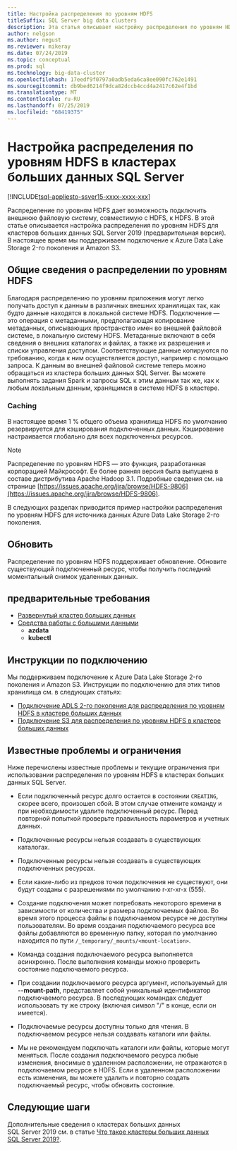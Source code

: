 ```yaml
---
title: Настройка распределения по уровням HDFS
titleSuffix: SQL Server big data clusters
description: Эта статья описывает настройку распределения по уровням HDFS для подключения внешней файловой системы Azure Data Lake Storage к HDFS в кластере больших данных SQL Server 2019 (предварительная версия).
author: nelgson
ms.author: negust
ms.reviewer: mikeray
ms.date: 07/24/2019
ms.topic: conceptual
ms.prod: sql
ms.technology: big-data-cluster
ms.openlocfilehash: 17eedf9f0797a0adb5eda6ca8ee090fc762e1491
ms.sourcegitcommit: db9bed6214f9dca82dccb4ccd4a2417c62e4f1bd
ms.translationtype: MT
ms.contentlocale: ru-RU
ms.lasthandoff: 07/25/2019
ms.locfileid: "68419375"
---
```

# <a name="configure-hdfs-tiering-on-sql-server-big-data-clusters"></a>Настройка распределения по уровням HDFS в кластерах больших данных SQL Server

[!INCLUDE[tsql-appliesto-ssver15-xxxx-xxxx-xxx](../includes/tsql-appliesto-ssver15-xxxx-xxxx-xxx.md)]

Распределение по уровням HDFS дает возможность подключить внешнюю файловую систему, совместимую с HDFS, к HDFS. В этой статье описывается настройка распределения по уровням HDFS для кластеров больших данных SQL Server 2019 (предварительная версия). В настоящее время мы поддерживаем подключение к Azure Data Lake Storage 2-го поколения и Amazon S3. 

## <a name="hdfs-tiering-overview"></a>Общие сведения о распределении по уровням HDFS

Благодаря распределению по уровням приложения могут легко получать доступ к данным в различных внешних хранилищах так, как будто данные находятся в локальной системе HDFS. Подключение — это операция с метаданными, предполагающая копирование метаданных, описывающих пространство имен во внешней файловой системе, в локальную систему HDFS. Метаданные включают в себя сведения о внешних каталогах и файлах, а также их разрешения и списки управления доступом. Соответствующие данные копируются по требованию, когда к ним осуществляется доступ, например с помощью запроса. К данным во внешней файловой системе теперь можно обращаться из кластера больших данных SQL Server. Вы можете выполнять задания Spark и запросы SQL к этим данным так же, как к любым локальным данным, хранящимся в системе HDFS в кластере.

### <a name="caching"></a>Caching
В настоящее время 1 % общего объема хранилища HDFS по умолчанию резервируется для кэширования подключенных данных. Кэширование настраивается глобально для всех подключенных ресурсов.

> [!NOTE]
> Распределение по уровням HDFS — это функция, разработанная корпорацией Майкрософт. Ее более ранняя версия была выпущена в составе дистрибутива Apache Hadoop 3.1. Подробные сведения см. на странице [https://issues.apache.org/jira/browse/HDFS-9806](https://issues.apache.org/jira/browse/HDFS-9806).

В следующих разделах приводится пример настройки распределения по уровням HDFS для источника данных Azure Data Lake Storage 2-го поколения.

## <a name="refresh"></a>Обновить

Распределение по уровням HDFS поддерживает обновление. Обновите существующий подключенный ресурс, чтобы получить последний моментальный снимок удаленных данных.

## <a name="prerequisites"></a>предварительные требования

- [Развернутый кластер больших данных](deployment-guidance.md)
- [Средства работы с большими данными](deploy-big-data-tools.md)
  - **azdata**
  - **kubectl**

## <a name="mounting-instructions"></a>Инструкции по подключению

Мы поддерживаем подключение к Azure Data Lake Storage 2-го поколения и Amazon S3. Инструкции по подключению для этих типов хранилища см. в следующих статьях:

- [Подключение ADLS 2-го поколения для распределения по уровням HDFS в кластере больших данных](hdfs-tiering-mount-adlsgen2.md)
- [Подключение S3 для распределения по уровням HDFS в кластере больших данных](hdfs-tiering-mount-s3.md)

## <a id="issues"></a> Известные проблемы и ограничения

Ниже перечислены известные проблемы и текущие ограничения при использовании распределения по уровням HDFS в кластерах больших данных SQL Server.

- Если подключенный ресурс долго остается в состоянии `CREATING`, скорее всего, произошел сбой. В этом случае отмените команду и при необходимости удалите подключенный ресурс. Перед повторной попыткой проверьте правильность параметров и учетных данных.

- Подключенные ресурсы нельзя создавать в существующих каталогах.

- Подключенные ресурсы нельзя создавать в существующих подключенных ресурсах.

- Если какие-либо из предков точки подключения не существуют, они будут созданы с разрешениями по умолчанию r-xr-xr-x (555).

- Создание подключения может потребовать некоторого времени в зависимости от количества и размера подключаемых файлов. Во время этого процесса файлы в подключаемом ресурсе не доступны пользователям. Во время создания подключаемого ресурса все файлы добавляются во временную папку, которая по умолчанию находится по пути `/_temporary/_mounts/<mount-location>`.

- Команда создания подключаемого ресурса выполняется асинхронно. После выполнения команды можно проверить состояние подключаемого ресурса.

- При создании подключаемого ресурса аргумент, используемый для **--mount-path**, представляет собой уникальный идентификатор подключаемого ресурса. В последующих командах следует использовать ту же строку (включая символ "/" в конце, если он имеется).

- Подключаемые ресурсы доступны только для чтения. В подключаемом ресурсе нельзя создавать каталоги или файлы.

- Мы не рекомендуем подключать каталоги или файлы, которые могут меняться. После создания подключаемого ресурса любые изменения, вносимые в удаленном расположении, не отражаются в подключаемом ресурсе в HDFS. Если в удаленном расположении есть изменения, вы можете удалить и повторно создать подключаемый ресурс, чтобы обновить состояние.

## <a name="next-steps"></a>Следующие шаги

Дополнительные сведения о кластерах больших данных SQL Server 2019 см. в статье [Что такое кластеры больших данных SQL Server 2019?](big-data-cluster-overview.md).
